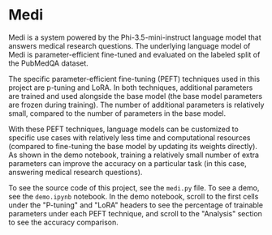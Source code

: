 # Medi

Medi is a system powered by the Phi-3.5-mini-instruct language model that answers medical research questions. The underlying language model of Medi is parameter-efficient fine-tuned and evaluated on the labeled split of the PubMedQA dataset.

The specific parameter-efficient fine-tuning (PEFT) techniques used in this project are p-tuning and LoRA. In both techniques, additional parameters are trained and used alongside the base model (the base model parameters are frozen during training). The number of additional parameters is relatively small, compared to the number of parameters in the base model.

With these PEFT techniques, language models can be customized to specific use cases with relatively less time and computational resources (compared to fine-tuning the base model by updating its weights directly). As shown in the demo notebook, training a relatively small number of extra parameters can improve the accuracy on a particular task (in this case, answering medical research questions). 

To see the source code of this project, see the `medi.py` file. To see a demo, see the `demo.ipynb` notebook. In the demo notebook, scroll to the first cells under the "P-tuning" and "LoRA" headers to see the percentage of trainable parameters under each PEFT technique, and scroll to the "Analysis" section to see the accuracy comparison.
